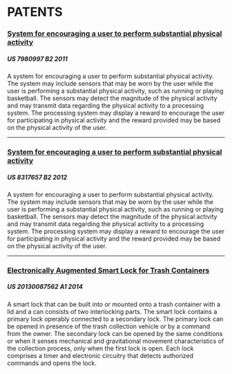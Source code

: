 # PATENTS 

### [System for encouraging a user to perform substantial physical activity](http://www.google.com/patents/US7980997)
##### **US 7980997 B2**                  2011

A system for encouraging a user to perform substantial physical activity. The system may include sensors that may be worn by the user while the user is performing a substantial physical activity, such as running or playing basketball. The sensors may detect the magnitude of the physical activity and may transmit data regarding the physical activity to a processing system. The processing system may display a reward to encourage the user for participating in physical activity and the reward provided may be based on the physical activity of the user.


***
### [System for encouraging a user to perform substantial physical activity](http://www.google.com/patents/US8317657)
##### **US 8317657 B2**                                2012

A system for encouraging a user to perform substantial physical activity. The system may include sensors that may be worn by the user while the user is performing a substantial physical activity, such as running or playing basketball. The sensors may detect the magnitude of the physical activity and may transmit data regarding the physical activity to a processing system. The processing system may display a reward to encourage the user for participating in physical activity and the reward provided may be based on the physical activity of the user.


***
### [Electronically Augmented Smart Lock for Trash Containers](http://www.google.com/patents/US20130087562)
##### **US 20130087562 A1**                                2014

A smart lock that can be built into or mounted onto a trash container with a lid and a can consists of two interlocking parts. The smart lock contains a primary lock operably connected to a secondary lock. The primary lock can be opened in presence of the trash collection vehicle or by a command from the owner. The secondary lock can be opened by the same conditions or when it senses mechanical and gravitational movement characteristics of the collection process, only when the first lock is open. Each lock comprises a timer and electronic circuitry that detects authorized commands and opens the lock.
